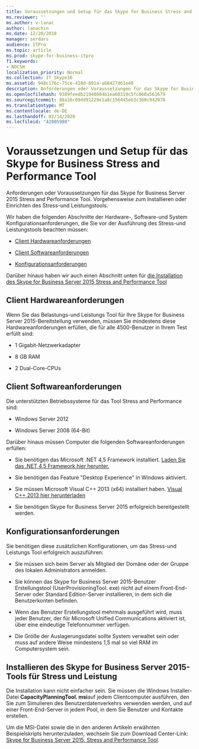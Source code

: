 ```yaml
---
title: Voraussetzungen und Setup für das Skype for Business Stress and Performance Tool
ms.reviewer: ''
ms.author: v-lanac
author: lanachin
ms.date: 12/20/2018
manager: serdars
audience: ITPro
ms.topic: article
ms.prod: skype-for-business-itpro
f1.keywords:
- NOCSH
localization_priority: Normal
ms.collection: IT_Skype16
ms.assetid: 948c176c-75ce-418d-891a-a68427d61e40
description: Anforderungen oder Voraussetzungen für das Skype for Business Server 2015 Stress and Performance Tool. Vorgehensweise zum Installieren oder Einrichten des Stress-und Leistungstools.
ms.openlocfilehash: 9389feedb21948604b1ea68319c5fc068a561679
ms.sourcegitcommit: 88a16c09dd91229e1a8c156445eb3c360c942978
ms.translationtype: MT
ms.contentlocale: de-DE
ms.lasthandoff: 02/14/2020
ms.locfileid: "42005980"
---
```

# <a name="prerequisites-and-setup-for-the-skype-for-busines-stress-and-performance-tool"></a>Voraussetzungen und Setup für das Skype for Business Stress and Performance Tool
 
Anforderungen oder Voraussetzungen für das Skype for Business Server 2015 Stress and Performance Tool. Vorgehensweise zum Installieren oder Einrichten des Stress-und Leistungstools.
  
Wir haben die folgenden Abschnitte der Hardware-, Software-und System Konfigurationsanforderungen, die Sie vor der Ausführung des Stress-und Leistungstools beachten müssen:
  
- [Client Hardwareanforderungen](prerequisites-and-setup.md#ClientHardwareReqs)
    
- [Client Softwareanforderungen](prerequisites-and-setup.md#ClientSoftwareReqs)
    
- [Konfigurationsanforderungen](prerequisites-and-setup.md#ConfigReqs)
    
Darüber hinaus haben wir auch einen Abschnitt unten für [die Installation des Skype for Business Server 2015 Stress and Performance Tool](prerequisites-and-setup.md#Installing)
  
## <a name="client-hardware-requirements"></a>Client Hardwareanforderungen
<a name="ClientHardwareReqs"> </a>

Wenn Sie das Belastungs-und Leistungs Tool für Ihre Skype for Business Server 2015-Bereitstellung verwenden, müssen Sie mindestens diese Hardwareanforderungen erfüllen, die für alle 4500-Benutzer in Ihrem Test erfüllt sind:
  
- 1 Gigabit-Netzwerkadapter
    
- 8 GB RAM
    
- 2 Dual-Core-CPUs
    
## <a name="client-software-requirements"></a>Client Softwareanforderungen
<a name="ClientSoftwareReqs"> </a>

Die unterstützten Betriebssysteme für das Tool Stress and Performance sind:
  
- Windows Server 2012
    
- Windows Server 2008 (64-Bit)
    
Darüber hinaus müssen Computer die folgenden Softwareanforderungen erfüllen:
  
- Sie benötigen das Microsoft .NET 4,5 Framework installiert. [Laden Sie das .NET 4,5 Framework hier herunter.](https://www.microsoft.com/download/details.aspx?id=30653)
    
- Sie benötigen das Feature "Desktop Experience" in Windows aktiviert.
    
- Sie müssen Microsoft Visual C++ 2013 (x64) installiert haben. [Visual C++ 2013 hier herunterladen](https://www.microsoft.com/download/details.aspx?id=40784)
    
- Sie benötigen Skype for Business Server 2015 erfolgreich bereitgestellt werden.
    
## <a name="configuration-requirements"></a>Konfigurationsanforderungen
<a name="ConfigReqs"> </a>

Sie benötigen diese zusätzlichen Konfigurationen, um das Stress-und Leistungs Tool erfolgreich auszuführen:
  
- Sie müssen sich beim Server als Mitglied der Domäne oder der Gruppe des lokalen Administrators anmelden.
    
- Sie können das Skype for Business Server 2015-Benutzer Erstellungstool (UserProvisioningTool. exe) nicht auf einem Front-End-Server oder Standard Edition-Server installieren, in dem sich die Benutzerkonten befinden.
    
- Wenn das Benutzer Erstellungstool mehrmals ausgeführt wird, muss jeder Benutzer, der für Microsoft Unified Communications aktiviert ist, über eine eindeutige Telefonnummer verfügen.
    
- Die Größe der Auslagerungsdatei sollte System verwaltet sein oder muss auf andere Weise mindestens 1,5 mal so viel RAM im Computersystem sein.
    
## <a name="installing-the-skype-for-business-server-2015-stress-and-performance-tool"></a>Installieren des Skype for Business Server 2015-Tools für Stress und Leistung
<a name="Installing"> </a>

Die Installation kann nicht einfacher sein. Sie müssen die Windows Installer-Datei **CapacityPlanningTool. msi**auf jedem Clientcomputer ausführen, den Sie zum Simulieren des Benutzerdatenverkehrs verwenden werden, und auf einer Front-End-Server in jedem Pool, in dem Sie Benutzer und Kontakte erstellen.
  
Um die MSI-Datei sowie die in den anderen Artikeln erwähnten Beispielskripts herunterzuladen, wechseln Sie zum Download Center-Link: [Skype for Business Server 2015, Stress and Performance Tool](https://www.microsoft.com/download/details.aspx?id=50367).
  


